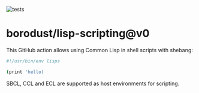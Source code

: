 ![tests](https://github.com/borodust/lisp-scripting/actions/workflows/test.yaml/badge.svg)

# borodust/lisp-scripting@v0

This GitHub action allows using Common Lisp in shell scripts with shebang:
```sh
#!/usr/bin/env lisps

(print 'hello)
```

SBCL, CCL and ECL are supported as host environments for scripting.
